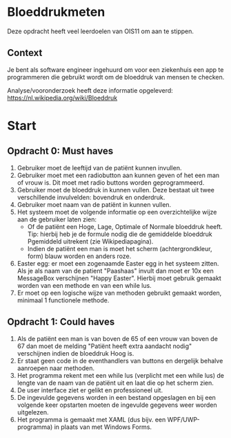 # Bloeddrukmeten
Deze opdracht heeft veel leerdoelen van OIS11 om aan te stippen.

## Context
Je bent als software engineer ingehuurd om voor een ziekenhuis een app te programmeren die gebruikt wordt om de bloeddruk van mensen te checken.

Analyse/vooronderzoek heeft deze informatie opgeleverd:
https://nl.wikipedia.org/wiki/Bloeddruk

# Start

## Opdracht 0: Must haves
 1. Gebruiker moet de leeftijd van de patiënt kunnen invullen.
 1. Gebruiker moet met een radiobutton aan kunnen geven of het een man of vrouw is. Dit moet met radio buttons worden geprogrammeerd.
 1. Gebruiker moet de bloeddruk in kunnen vullen. Deze bestaat uit twee verschillende invulvelden: bovendruk en onderdruk.
 1. Gebruiker moet naam van de patiënt in kunnen vullen.
 1. Het systeem moet de volgende informatie op een overzichtelijke wijze aan de gebruiker laten zien: 
    * Of de patiënt een Hoge, Lage, Optimale of Normale bloeddruk heeft. Tip: hierbij heb je de formule nodig die de gemiddelde bloeddruk Pgemiddeld uitrekent (zie Wikipediapagina).
    * Indien de patiënt een man is moet het scherm (achtergrondkleur, form) blauw worden en anders roze.
 1. Easter egg: er moet een zogenaamde Easter egg in het systeem zitten. Als je als naam van de patient "Paashaas" invult dan moet er 10x een MessageBox verschijnen "Happy Easter". Hierbij moet gebruik gemaakt worden van een methode en van een while lus.
 1. Er moet op een logische wijze van methoden gebruikt gemaakt worden, minimaal 1 functionele methode.

## Opdracht 1: Could haves
 1. Als de patiënt een man is van boven de 65 of een vrouw van boven de 67 dan moet de melding "Patiënt heeft extra aandacht nodig" verschijnen indien de bloeddruk Hoog is.
 1. Er staat geen code in de eventhandlers van buttons en dergelijk behalve aanroepen naar methoden.
 1. Het programma rekent met een while lus (verplicht met een while lus) de lengte van de naam van de patiënt uit en laat die op het scherm zien.
 1. De user interface ziet er gelikt en professioneel uit.
 1. De ingevulde gegevens worden in een bestand opgeslagen en bij een volgende keer opstarten moeten de ingevulde gegevens weer worden uitgelezen.
 1. Het programma is gemaakt met XAML (dus bijv. een WPF/UWP-programma) in plaats van met Windows Forms.